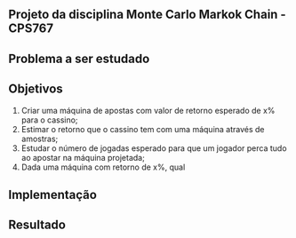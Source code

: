 ## Projeto da disciplina Monte Carlo Markok Chain - CPS767

## Problema a ser estudado

## Objetivos

1. Criar uma máquina de apostas com valor de retorno esperado de x% para o cassino;
2. Estimar o retorno que o cassino tem com uma máquina através de amostras;
3. Estudar o número de jogadas esperado para que um jogador perca tudo ao apostar na máquina projetada;
4. Dada uma máquina com retorno de x%, qual 
 
## Implementação

## Resultado